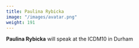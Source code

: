 ```yaml
---
title: Paulina Rybicka
image: "/images/avatar.png"
weight: 191 
---
```


**Paulina Rybicka** will speak at the ICDM10 in Durham
